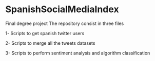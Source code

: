 # SpanishSocialMediaIndex
Final degree project
The repository consist in three files

 1- Scripts to get spanish twitter users
 
 2- Scripts to merge all the tweets datasets
 
 3- Scripts to perform sentiment analysis and algorithm classification

